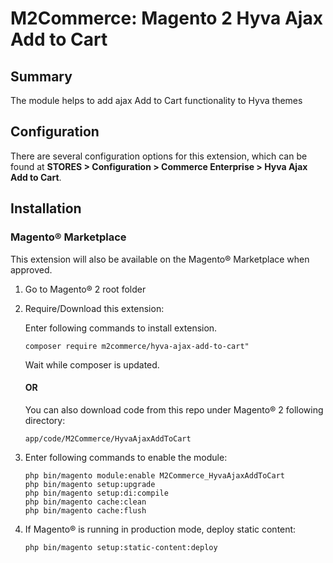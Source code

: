 # M2Commerce: Magento 2 Hyva Ajax Add to Cart

## Summary
The module helps to add ajax Add to Cart functionality to Hyva themes

## Configuration

There are several configuration options for this extension, which can be found at **STORES > Configuration > Commerce Enterprise > Hyva Ajax Add to Cart**.

## Installation
### Magento® Marketplace

This extension will also be available on the Magento® Marketplace when approved.

1. Go to Magento® 2 root folder
2. Require/Download this extension:

   Enter following commands to install extension.

   ```
   composer require m2commerce/hyva-ajax-add-to-cart"
   ```

   Wait while composer is updated.

   #### OR

   You can also download code from this repo under Magento® 2 following directory:

    ```
    app/code/M2Commerce/HyvaAjaxAddToCart
    ```    

3. Enter following commands to enable the module:

   ```
   php bin/magento module:enable M2Commerce_HyvaAjaxAddToCart
   php bin/magento setup:upgrade
   php bin/magento setup:di:compile
   php bin/magento cache:clean
   php bin/magento cache:flush
   ```

4. If Magento® is running in production mode, deploy static content:

   ```
   php bin/magento setup:static-content:deploy
   ```
